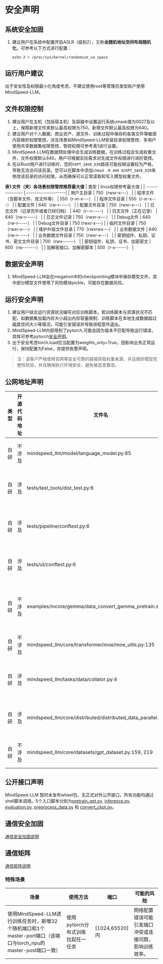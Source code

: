 # 安全声明
## 系统安全加固
1. 建议用户在系统中配置开启ASLR（级别2），又称**全随机地址空间布局随机化**，可参考以下方式进行配置：
    ```
    echo 2 > /proc/sys/kernel/randomize_va_space
    ```

## 运行用户建议
出于安全性及权限最小化角度考虑，不建议使用root等管理员类型账户使用MindSpeed-LLM。

## 文件权限控制
1. 建议用户在主机（包括宿主机）及容器中设置运行系统umask值为0027及以上，保障新增文件夹默认最高权限为750，新增文件默认最高权限为640。
2. 建议用户对个人数据、商业资产、源文件、训练过程中保存的各类文件等敏感内容做好权限管控。涉及场景如MindSpeed-LLM安装目录权限管控、多用户使用共享数据集权限管控，管控权限可参考表1进行设置。
3. MindSpeed-LLM在数据预处理中会生成训练数据，在训练过程会生成权重文件，文件权限默认640，用户可根据实际需求对生成文件权限进行进阶管控。
4. 在以Root用户进行训练时，您的`CKPT_SAVE_DIR`路径可能权限设置较为严格，导致无法访问该目录。您可以在脚本中添加`chmod -R 440 $CKPT_SAVE_DIR`来修改该目录的访问权限，从而确保可以正常读取和写入模型权重文件。

**表1 文件（夹）各场景权限管控推荐最大值**
| 类型          | linux权限参考最大值 |
| --------------- | --------------------|
| 用户主目录                          |    750（rwxr-x---）                |
| 程序文件（含脚本文件、库文件等）      |    550（r-xr-x---）                |
| 程序文件目录                        |    550（r-xr-x---）                |
| 配置文件                            |    640（rw-r-----）                |
| 配置文件目录                        |    750（rwxr-x---）                |
| 日志文件（记录完毕或者已经归档）      |    440（r--r-----）                |
| 日志文件（正在记录）                 |    640（rw-r-----）                |
| 日志文件记录                        |    750（rwxr-x---）                |
| Debug文件                          |    640（rw-r-----）                |
| Debug文件目录                      |    750 (rwxr-x---)                 |
| 临时文件目录                       |     750（rwxr-x---）                |
| 维护升级文件目录                    |    770（rwxrwx---）                |
| 业务数据文件                       |     640（rw-r-----）                |
| 业务数据文件目录                   |     750（rwxr-x---）                |
| 密钥组件、私钥、证书、密文文件目录   |     700（rwx------）                |
| 密钥组件、私钥、证书、加密密文      |     600（rw-------）                |
| 加解密接口、加解密脚本             |     500（r-x------）                |



## 数据安全声明

1. MindSpeed-LLM会在megatron中的checkpointing模块中保存模型文件，其中部分模型文件使用了风险模块pickle，可能存在数据风险。


## 运行安全声明

1. 建议用户结合运行资源状况编写对应训练脚本。若训练脚本与资源状况不匹配，如数据集加载内存大小超出内存容量限制、训练脚本在本地生成数据超过磁盘空间大小等情况，可能引发错误并导致进程意外退出。
2. MindSpeed-LLM内部用到了pytorch,可能会因为版本不匹配导致运行错误，具体可参考pytorch[安全声明](https://gitee.com/ascend/pytorch#%E5%AE%89%E5%85%A8%E5%A3%B0%E6%98%8E)。
3. 出于安全考虑torch.load应当配置为weights_only=True，因影响业务正常运行，保持配置为False，并提供告警声明。
> 注：请客户严格使用官网等安全可靠的链接获取权重来源，并且做好模型完整性校验，并且确保执行环境安全，避免被恶意篡改。

## 公网地址声明

| 类型 | 开源代码地址 | 文件名                                                      | 公网IP地址/公网URL地址/域名/邮箱地址                         | 用途说明     |
| ---- | ------------ | ----------------------------------------------------------- | ------------------------------------------------------------ | ------------ |
| 自研 | 不涉及       | mindspeed_llm/model/language_model.py:85                        | https://github.com/kingoflolz/mesh-transformer-jax/          | 详情地址     |
| 自研 | 涉及         | tests/test_tools/dist_test.py:6                             | https://github.com/microsoft/DeepSpeed/blob/master/tests/unit/common.py | 源代码地址   |
| 自研 | 涉及         | tests/pipeline/conftest.py:6                                | https://github.com/microsoft/DeepSpeed/blob/master/tests/conftest.py | 源代码地址   |
| 自研 | 涉及         | tests/ut/conftest.py:6                                      | https://github.com/microsoft/DeepSpeed/blob/master/tests/conftest.py | 源代码地址   |
| 自研 | 不涉及       | examples/mcore/gemma/data_convert_gemma_pretrain.sh:5       | https://huggingface.co/datasets/pleisto/wikipedia-cn-20230720-filtered/resolve/main/wikipedia-cn-20230720-filtered.json?download=true | 数据下载地址 |
| 自研 | 不涉及       | mindspeed_llm/core/transformer/moe/moe_utils.py:135             | https://arxiv.org/abs/2101.03961                             | 论文地址     |
| 自研 | 涉及         | mindspeed_llm/tasks/data/collator.py:4                          | https://github.com/OpenAccess-AI-Collective/axolotl/blob/main/src/axolotl/monkeypatch/utils.py | 源代码地址   |
| 自研 | 涉及         | mindspeed_llm/core/distributed/distributed_data_parallel.py:126 | https://github.com/NVIDIA/TransformerEngine/pull/719         | 源代码地址   |
| 自研 | 不涉及       | mindspeed_llm/core/datasets/gpt_dataset.py:159, 219             | https://gitee.com/ascend/MindSpeed-LLM/wikis/megatron%20data%20helpers%E5%8F%AF%E8%83%BD%E5%BC%95%E5%85%A5%E7%9A%84%E9%97%AE%E9%A2%98 | 详情地址     |

## 公开接口声明
MindSpeed-LLM 暂时未发布wheel包，无正式对外公开接口，所有功能均通过shell脚本调用。5个入口脚本分别为[pretrain_gpt.py](https://gitee.com/ascend/MindSpeed-LLM/blob/master/pretrain_gpt.py), [inference.py](https://gitee.com/ascend/MindSpeed-LLM/blob/master/inference.py), [evaluation.py](https://gitee.com/ascend/MindSpeed-LLM/blob/master/evaluation.py), [preprocess_data.py](https://gitee.com/ascend/MindSpeed-LLM/blob/master/preprocess_data.py) 和 [convert_ckpt.py](https://gitee.com/ascend/MindSpeed-LLM/blob/master/convert_ckpt.py)。


## 通信安全加固

[通信安全加固说明](https://gitee.com/ascend/pytorch/blob/master/SECURITYNOTE.md#%E9%80%9A%E4%BF%A1%E5%AE%89%E5%85%A8%E5%8A%A0%E5%9B%BA)

## 通信矩阵

[通信矩阵说明](https://gitee.com/ascend/pytorch/blob/master/SECURITYNOTE.md#%E9%80%9A%E4%BF%A1%E7%9F%A9%E9%98%B5%E4%BF%A1%E6%81%AF)

### 特殊场景
| 场景                                  | 使用方法                                         | 端口 | 可能的风险       |
| ------------------------------------- | ------------------------------------------------ | ---------- | ---------- |
| 使用MindSpeed-LLM进行训练任务时，新增32个随机端口和1个master-port端口（该端口与torch_npu的master-post端口一致） | 使用pytorch分布式训练拉起任一任务 | [1024,65520]内 | 网络配置错误可能引发端口冲突或连接问题，影响训练效率。     |